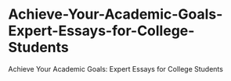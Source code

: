 # Achieve-Your-Academic-Goals-Expert-Essays-for-College-Students
Achieve Your Academic Goals: Expert Essays for College Students

